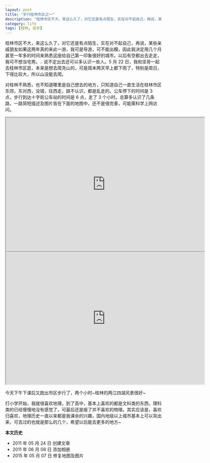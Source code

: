```yaml
---
layout: post
title: "步行桂林市区之一"
description: "桂林市区不大，来这么久了，对它还是有点陌生，实在对不起自己，再说，某些亲戚朋友如果这两年真的来此一游，我可是导游，可不能出糗，因此我决定用几个月甚至一年多的时间来熟悉这座给自己第一印象很好的城市。以后有空都出去走走，我可不想当宅男。.. 说不定出去还可以多认识一些人。"
category: life
tags: [桂林, 徒步]
---
```


桂林市区不大，来这么久了，对它还是有点陌生，实在对不起自己，再说，某些亲戚朋友如果这两年真的来此一游，我可是导游，可不能出糗，因此我决定用几个月甚至一年多的时间来熟悉这座给自己第一印象很好的城市。以后有空都出去走走，我可不想当宅男。.. 说不定出去还可以多认识一些人。5 月 22 日，我和坚哥一起去桂林市区逛，本来是想去爬尧山的，可是周末两天早上都下雨了，特别是周日，下得比较大，所以山没能去爬。

对桂林不熟悉，也不知道哪里是自己想去的地方，只知道自己一直生活在桂林市区东郊，东对西，没错，往西走，路不认识，都是乱走的。公车停下的时间是 3 点，步行到达十字街公车站的时间是 6 点，走了 3 个小时。总算多认识了几条路，一路简短描述及图片皆在下面的地图中，还不是很完善，可能需科学上网访问。

<iframe src="https://www.google.com/maps/d/embed?mid=zFVCPErrCRCw.kpgcyVnOE0tw" width="640" height="427"></iframe>

<iframe width="640" height="427" src="http://s951.photobucket.com/user/Fooleap/embed/slideshow/Blog/Fooleap/05-22-2011"></iframe>

今天下午下课后又跑出市区步行了，两个小时~桂林的两江四湖风景很好~

打小学开始，我就很喜欢地理，到了高中，基本上喜欢的都是文科类的东西，理科类的已经慢慢地没有感觉了，可最后还是报了并不喜欢的物理。其实应该是，喜欢归喜欢，地理历史一直以来都是我课余的兴趣，国内地级以上城市基本上可以背出来，可去过的也就是那么的几个，希望以后能去更多的地方~

**本文历史**

* 2011 年 05 月 24 日 创建文章
* 2011 年 06 月 08 日 添加相册
* 2015 年 05 月 07 日 修复地图及图片
